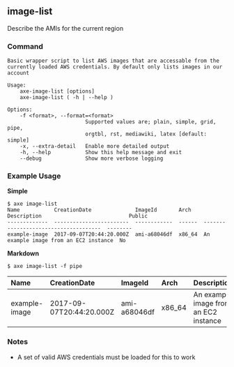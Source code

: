 
## image-list

Describe the AMIs for the current region

### Command

```
Basic wrapper script to list AWS images that are accessable from the
currently loaded AWS credentials. By default only lists images in our account

Usage:
    axe-image-list [options]
    axe-image-list ( -h | --help )

Options:
    -f <format>, --format=<format>
                         Supported values are; plain, simple, grid, pipe,
                         orgtbl, rst, mediawiki, latex [default: simple]
    -x, --extra-detail   Enable more detailed output
    -h, --help           Show this help message and exit
    --debug              Show more verbose logging
```

### Example Usage

**Simple**
```
$ axe image-list
Name           CreationDate              ImageId       Arch    Description                            Public
-------------  ------------------------  ------------  ------  -------------------------------------  --------
example-image  2017-09-07T20:44:20.000Z  ami-a68046df  x86_64  An example image from an EC2 instance  No
```

**Markdown**
```
$ axe image-list -f pipe
```

| Name          | CreationDate             | ImageId      | Arch   | Description                           | Public   |
|:--------------|:-------------------------|:-------------|:-------|:--------------------------------------|:---------|
| example-image | 2017-09-07T20:44:20.000Z | ami-a68046df | x86_64 | An example image from an EC2 instance | No       |



### Notes

 - A set of valid AWS credentials must be loaded for this to work

